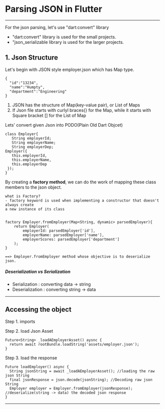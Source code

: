 # Parsing JSON in Flutter

---
For the json parsing, let's use "dart:convert" library
- "dart:convert" library is used for the small projects.
- "json_serializable library is used for the larger projects.

## 1. Json Structure
Let's begin with JSON style employer.json which has Map type.

    {
      "id":"13234",
      "name":"Humpty",
      "department":"Engineering"
    }

1. JSON has the structure of Map(key-value pair), or List of Maps
2. If Json file starts with curlyl braces{} for the Map, while it starts with Square bracket [] for the List of Map

Lets' convert given Json into PODO(Plain Old Dart Objcet)

    class Employer{
       String employerId;
       String employerName;
       String employerDep;
    Employer({
       this.employerId,
       this.employerName,
       this.employerDep
     });
    }
    
By creating a **factory method**, we can do the work of mapping these class members to the json object.

    what is Factory?
    - factory keyword is used when implementing a constructor that doesn't always create 
    a new instance of its class
    
    
    factory Employer.fromEmployer(Map<String, dynamic> parsedEmployer){
        return Employer(
            employerId: parsedEmployer['id'],
            employerName: parsedEmployer['name'],
            employerScores: parsedEmployer['department']
        );
    }
    
    ==> Employer.fromEmployer method whose objective is to deserialize json.
    
##### Deserialization vs Serialization
- Serialization : converting data -> string
- Deserialization : converting string -> data

---
## Accessing the object

Step 1. imports

Step 2. load Json Asset

    Future<String> _loadAEmployerAsset() aysnc {
      return await rootBundle.loadString('assets/employer.json');
    }
    
Step 3. load the response

    Future loadEmployer() async {
      String jsonString = await _loadAEmployerAsset(); //loading the raw json String
      final jsonResponse = json.decode(jsonString); //Decoding raw json String
      Employer employer = Employer.fromEmployer(jsonResponse); //deserialize(string -> data) the decoded json response
    }

---
